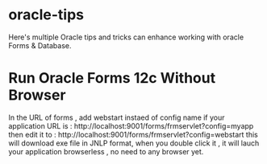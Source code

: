 # oracle-tips
Here's multiple Oracle tips and tricks can enhance working with oracle Forms & Database.

# Run Oracle Forms 12c Without Browser
In the URL of forms , add webstart instaed of config name
if your application URL is : http://localhost:9001/forms/frmservlet?config=myapp
then edit it to : http://localhost:9001/forms/frmservlet?config=webstart
this will download exe file in JNLP format, when you double click it , it will lauch your application browserless , no need to any browser yet.
